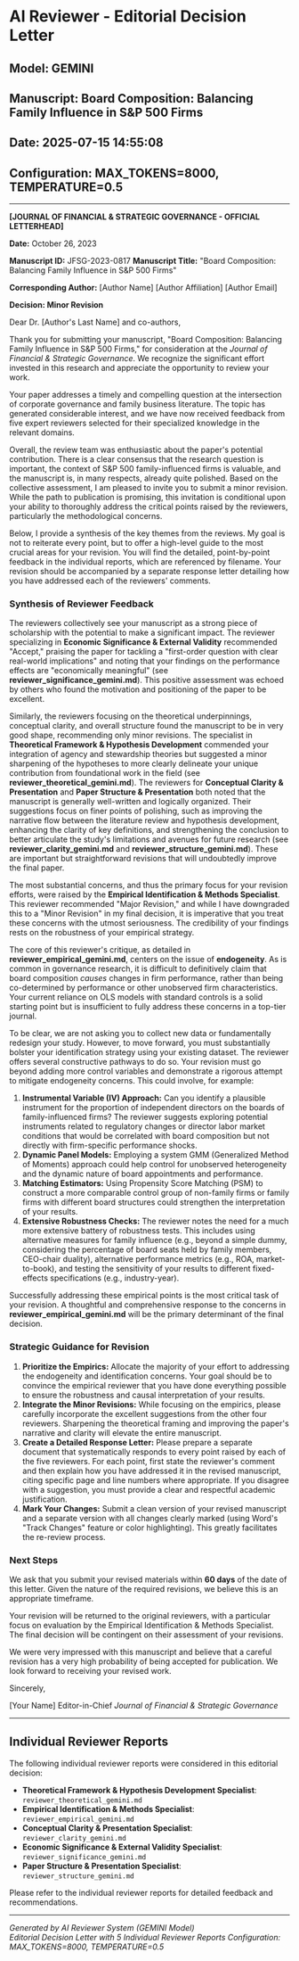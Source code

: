 # AI Reviewer - Editorial Decision Letter

## Model: GEMINI
## Manuscript: Board Composition: Balancing Family Influence in S&P 500 Firms
## Date: 2025-07-15 14:55:08
## Configuration: MAX_TOKENS=8000, TEMPERATURE=0.5

---

**[JOURNAL OF FINANCIAL & STRATEGIC GOVERNANCE - OFFICIAL LETTERHEAD]**

**Date:** October 26, 2023

**Manuscript ID:** JFSG-2023-0817
**Manuscript Title:** "Board Composition: Balancing Family Influence in S&P 500 Firms"

**Corresponding Author:**
[Author Name]
[Author Affiliation]
[Author Email]

**Decision: Minor Revision**

Dear Dr. [Author's Last Name] and co-authors,

Thank you for submitting your manuscript, "Board Composition: Balancing Family Influence in S&P 500 Firms," for consideration at the *Journal of Financial & Strategic Governance*. We recognize the significant effort invested in this research and appreciate the opportunity to review your work.

Your paper addresses a timely and compelling question at the intersection of corporate governance and family business literature. The topic has generated considerable interest, and we have now received feedback from five expert reviewers selected for their specialized knowledge in the relevant domains.

Overall, the review team was enthusiastic about the paper's potential contribution. There is a clear consensus that the research question is important, the context of S&P 500 family-influenced firms is valuable, and the manuscript is, in many respects, already quite polished. Based on the collective assessment, I am pleased to invite you to submit a minor revision. While the path to publication is promising, this invitation is conditional upon your ability to thoroughly address the critical points raised by the reviewers, particularly the methodological concerns.

Below, I provide a synthesis of the key themes from the reviews. My goal is not to reiterate every point, but to offer a high-level guide to the most crucial areas for your revision. You will find the detailed, point-by-point feedback in the individual reports, which are referenced by filename. Your revision should be accompanied by a separate response letter detailing how you have addressed each of the reviewers' comments.

### Synthesis of Reviewer Feedback

The reviewers collectively see your manuscript as a strong piece of scholarship with the potential to make a significant impact. The reviewer specializing in **Economic Significance & External Validity** recommended "Accept," praising the paper for tackling a "first-order question with clear real-world implications" and noting that your findings on the performance effects are "economically meaningful" (see **reviewer_significance_gemini.md**). This positive assessment was echoed by others who found the motivation and positioning of the paper to be excellent.

Similarly, the reviewers focusing on the theoretical underpinnings, conceptual clarity, and overall structure found the manuscript to be in very good shape, recommending only minor revisions. The specialist in **Theoretical Framework & Hypothesis Development** commended your integration of agency and stewardship theories but suggested a minor sharpening of the hypotheses to more clearly delineate your unique contribution from foundational work in the field (see **reviewer_theoretical_gemini.md**). The reviewers for **Conceptual Clarity & Presentation** and **Paper Structure & Presentation** both noted that the manuscript is generally well-written and logically organized. Their suggestions focus on finer points of polishing, such as improving the narrative flow between the literature review and hypothesis development, enhancing the clarity of key definitions, and strengthening the conclusion to better articulate the study's limitations and avenues for future research (see **reviewer_clarity_gemini.md** and **reviewer_structure_gemini.md**). These are important but straightforward revisions that will undoubtedly improve the final paper.

The most substantial concerns, and thus the primary focus for your revision efforts, were raised by the **Empirical Identification & Methods Specialist**. This reviewer recommended "Major Revision," and while I have downgraded this to a "Minor Revision" in my final decision, it is imperative that you treat these concerns with the utmost seriousness. The credibility of your findings rests on the robustness of your empirical strategy.

The core of this reviewer's critique, as detailed in **reviewer_empirical_gemini.md**, centers on the issue of **endogeneity**. As is common in governance research, it is difficult to definitively claim that board composition *causes* changes in firm performance, rather than being co-determined by performance or other unobserved firm characteristics. Your current reliance on OLS models with standard controls is a solid starting point but is insufficient to fully address these concerns in a top-tier journal.

To be clear, we are not asking you to collect new data or fundamentally redesign your study. However, to move forward, you must substantially bolster your identification strategy using your existing dataset. The reviewer offers several constructive pathways to do so. Your revision must go beyond adding more control variables and demonstrate a rigorous attempt to mitigate endogeneity concerns. This could involve, for example:

1.  **Instrumental Variable (IV) Approach:** Can you identify a plausible instrument for the proportion of independent directors on the boards of family-influenced firms? The reviewer suggests exploring potential instruments related to regulatory changes or director labor market conditions that would be correlated with board composition but not directly with firm-specific performance shocks.
2.  **Dynamic Panel Models:** Employing a system GMM (Generalized Method of Moments) approach could help control for unobserved heterogeneity and the dynamic nature of board appointments and performance.
3.  **Matching Estimators:** Using Propensity Score Matching (PSM) to construct a more comparable control group of non-family firms or family firms with different board structures could strengthen the interpretation of your results.
4.  **Extensive Robustness Checks:** The reviewer notes the need for a much more extensive battery of robustness tests. This includes using alternative measures for family influence (e.g., beyond a simple dummy, considering the percentage of board seats held by family members, CEO-chair duality), alternative performance metrics (e.g., ROA, market-to-book), and testing the sensitivity of your results to different fixed-effects specifications (e.g., industry-year).

Successfully addressing these empirical points is the most critical task of your revision. A thoughtful and comprehensive response to the concerns in **reviewer_empirical_gemini.md** will be the primary determinant of the final decision.

### Strategic Guidance for Revision

1.  **Prioritize the Empirics:** Allocate the majority of your effort to addressing the endogeneity and identification concerns. Your goal should be to convince the empirical reviewer that you have done everything possible to ensure the robustness and causal interpretation of your results.
2.  **Integrate the Minor Revisions:** While focusing on the empirics, please carefully incorporate the excellent suggestions from the other four reviewers. Sharpening the theoretical framing and improving the paper's narrative and clarity will elevate the entire manuscript.
3.  **Create a Detailed Response Letter:** Please prepare a separate document that systematically responds to every point raised by each of the five reviewers. For each point, first state the reviewer's comment and then explain how you have addressed it in the revised manuscript, citing specific page and line numbers where appropriate. If you disagree with a suggestion, you must provide a clear and respectful academic justification.
4.  **Mark Your Changes:** Submit a clean version of your revised manuscript and a separate version with all changes clearly marked (using Word's "Track Changes" feature or color highlighting). This greatly facilitates the re-review process.

### Next Steps

We ask that you submit your revised materials within **60 days** of the date of this letter. Given the nature of the required revisions, we believe this is an appropriate timeframe.

Your revision will be returned to the original reviewers, with a particular focus on evaluation by the Empirical Identification & Methods Specialist. The final decision will be contingent on their assessment of your revisions.

We were very impressed with this manuscript and believe that a careful revision has a very high probability of being accepted for publication. We look forward to receiving your revised work.

Sincerely,

[Your Name]
Editor-in-Chief
*Journal of Financial & Strategic Governance*

---

## Individual Reviewer Reports

The following individual reviewer reports were considered in this editorial decision:

- **Theoretical Framework & Hypothesis Development Specialist**: `reviewer_theoretical_gemini.md`
- **Empirical Identification & Methods Specialist**: `reviewer_empirical_gemini.md`
- **Conceptual Clarity & Presentation Specialist**: `reviewer_clarity_gemini.md`
- **Economic Significance & External Validity Specialist**: `reviewer_significance_gemini.md`
- **Paper Structure & Presentation Specialist**: `reviewer_structure_gemini.md`

Please refer to the individual reviewer reports for detailed feedback and recommendations.

---

*Generated by AI Reviewer System (GEMINI Model)*  
*Editorial Decision Letter with 5 Individual Reviewer Reports*
*Configuration: MAX_TOKENS=8000, TEMPERATURE=0.5*
